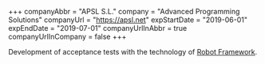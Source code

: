 +++
companyAbbr = "APSL S.L."
company = "Advanced Programming Solutions"
companyUrl = "https://apsl.net"
expStartDate = "2019-06-01"
expEndDate = "2019-07-01"
companyUrlInAbbr = true
companyUrlInCompany = false
+++

Development of acceptance tests with the technology of [Robot Framework](https://robotframework.org/).
